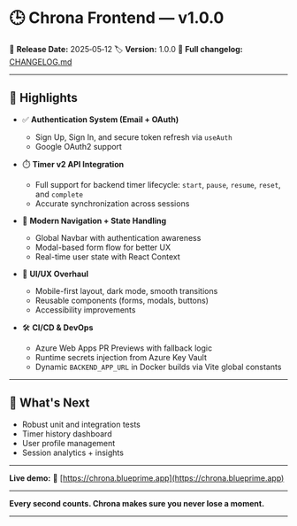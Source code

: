 # 🕒 Chrona Frontend — v1.0.0

📅 **Release Date:** 2025‑05‑12
🏷️ **Version:** 1.0.0
🔗 **Full changelog:** [CHANGELOG.md](./CHANGELOG.md)

---

## 🎉 Highlights

* ✅ **Authentication System (Email + OAuth)**

    * Sign Up, Sign In, and secure token refresh via `useAuth`
    * Google OAuth2 support

* ⏱️ **Timer v2 API Integration**

    * Full support for backend timer lifecycle: `start`, `pause`, `resume`, `reset`, and `complete`
    * Accurate synchronization across sessions

* 🧭 **Modern Navigation + State Handling**

    * Global Navbar with authentication awareness
    * Modal-based form flow for better UX
    * Real-time user state with React Context

* 🎨 **UI/UX Overhaul**

    * Mobile-first layout, dark mode, smooth transitions
    * Reusable components (forms, modals, buttons)
    * Accessibility improvements

* 🛠️ **CI/CD & DevOps**

    * Azure Web Apps PR Previews with fallback logic
    * Runtime secrets injection from Azure Key Vault
    * Dynamic `BACKEND_APP_URL` in Docker builds via Vite global constants

---

## 🚀 What's Next

* Robust unit and integration tests
* Timer history dashboard
* User profile management
* Session analytics + insights

---

**Live demo:**
🔗 [https://chrona.blueprime.app](https://chrona.blueprime.app)

---

**Every second counts. Chrona makes sure you never lose a moment.**

---